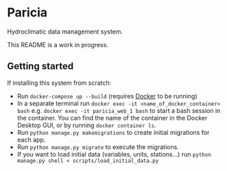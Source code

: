 # Paricia

Hydroclimatic data management system.

This README is a work in progress.

## Getting started

If installing this system from scratch:

- Run `docker-compose up --build` (requires [Docker](https://www.docker.com/) to be running)
- In a separate terminal run `docker exec -it <name_of_docker_container> bash` e.g. `docker exec -it paricia_web_1 bash` to start a bash session in the container. You can find the name of the container in the Docker Desktop GUI, or by running `docker container ls`. 
- Run `python manage.py makemigrations` to create initial migrations for each app.
- Run `python manage.py migrate` to execute the migrations.
- If you want to load initial data (variables, units, stations...) run `python manage.py shell < scripts/load_initial_data.py`
